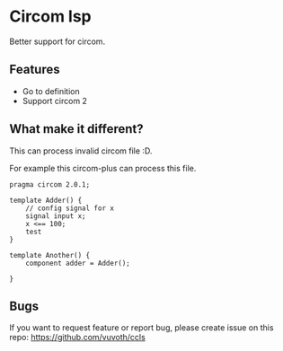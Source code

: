# Circom lsp

Better support for circom. 

## Features 

- Go to definition
- Support circom 2 


## What make it different? 

This can process invalid circom file :D. 

For example this circom-plus can process this file.

```circom
pragma circom 2.0.1;

template Adder() {
    // config signal for x
    signal input x;
    x <== 100;
    test
}

template Another() {
    component adder = Adder(); 

}
```


## Bugs 

If you want to request feature or report bug, please create issue on this repo: https://github.com/vuvoth/ccls